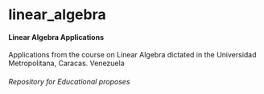 # linear_algebra

#### Linear Algebra Applications

Applications from the course on Linear Algebra dictated in the Universidad Metropolitana, Caracas. Venezuela

###### Repository for Educational proposes
